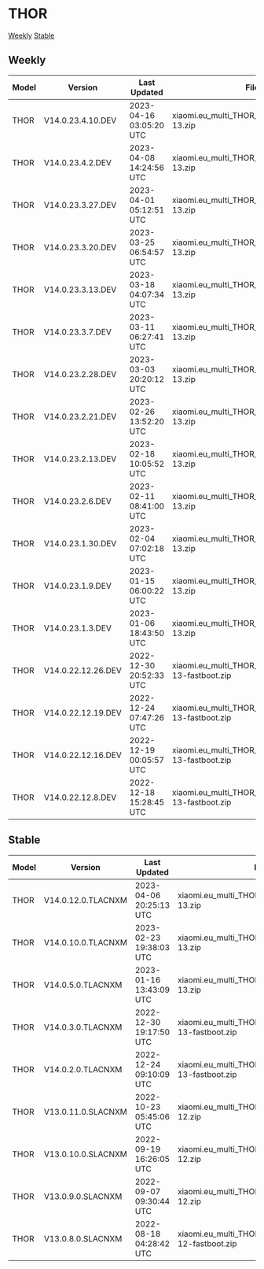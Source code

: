 # THOR
[Weekly](#Weekly)  [Stable](#Stable)
## Weekly
| Model | Version | Last Updated | File Name | Size | Download Link |
| ---- | ---- | ---- | ---- | ---- | ---- |
| THOR | V14.0.23.4.10.DEV | 2023-04-16 03:05:20 UTC | xiaomi.eu_multi_THOR_V14.0.23.4.10.DEV_v14-13.zip | 5.4 GB | [SourceForge](https://sourceforge.net/projects/xiaomi-eu-multilang-miui-roms/files/xiaomi.eu/MIUI-WEEKLY-RELEASES/V14.0.23.4.10.DEV/xiaomi.eu_multi_THOR_V14.0.23.4.10.DEV_v14-13.zip/download) |
| THOR | V14.0.23.4.2.DEV | 2023-04-08 14:24:56 UTC | xiaomi.eu_multi_THOR_V14.0.23.4.2.DEV_v14-13.zip | 5.4 GB | [SourceForge](https://sourceforge.net/projects/xiaomi-eu-multilang-miui-roms/files/xiaomi.eu/MIUI-WEEKLY-RELEASES/V14.0.23.4.2.DEV/xiaomi.eu_multi_THOR_V14.0.23.4.2.DEV_v14-13.zip/download) |
| THOR | V14.0.23.3.27.DEV | 2023-04-01 05:12:51 UTC | xiaomi.eu_multi_THOR_V14.0.23.3.27.DEV_v14-13.zip | 5.4 GB | [SourceForge](https://sourceforge.net/projects/xiaomi-eu-multilang-miui-roms/files/xiaomi.eu/MIUI-WEEKLY-RELEASES/V14.0.23.3.27.DEV/xiaomi.eu_multi_THOR_V14.0.23.3.27.DEV_v14-13.zip/download) |
| THOR | V14.0.23.3.20.DEV | 2023-03-25 06:54:57 UTC | xiaomi.eu_multi_THOR_V14.0.23.3.20.DEV_v14-13.zip | 5.4 GB | [SourceForge](https://sourceforge.net/projects/xiaomi-eu-multilang-miui-roms/files/xiaomi.eu/MIUI-WEEKLY-RELEASES/V14.0.23.3.20.DEV/xiaomi.eu_multi_THOR_V14.0.23.3.20.DEV_v14-13.zip/download) |
| THOR | V14.0.23.3.13.DEV | 2023-03-18 04:07:34 UTC | xiaomi.eu_multi_THOR_V14.0.23.3.13.DEV_v14-13.zip | 5.4 GB | [SourceForge](https://sourceforge.net/projects/xiaomi-eu-multilang-miui-roms/files/xiaomi.eu/MIUI-WEEKLY-RELEASES/V14.0.23.3.13.DEV/xiaomi.eu_multi_THOR_V14.0.23.3.13.DEV_v14-13.zip/download) |
| THOR | V14.0.23.3.7.DEV | 2023-03-11 06:27:41 UTC | xiaomi.eu_multi_THOR_V14.0.23.3.7.DEV_v14-13.zip | 5.4 GB | [SourceForge](https://sourceforge.net/projects/xiaomi-eu-multilang-miui-roms/files/xiaomi.eu/MIUI-WEEKLY-RELEASES/V14.0.23.3.7.DEV/xiaomi.eu_multi_THOR_V14.0.23.3.7.DEV_v14-13.zip/download) |
| THOR | V14.0.23.2.28.DEV | 2023-03-03 20:20:12 UTC | xiaomi.eu_multi_THOR_V14.0.23.2.28.DEV_v14-13.zip | 5.5 GB | [SourceForge](https://sourceforge.net/projects/xiaomi-eu-multilang-miui-roms/files/xiaomi.eu/MIUI-WEEKLY-RELEASES/V14.0.23.2.28.DEV/xiaomi.eu_multi_THOR_V14.0.23.2.28.DEV_v14-13.zip/download) |
| THOR | V14.0.23.2.21.DEV | 2023-02-26 13:52:20 UTC | xiaomi.eu_multi_THOR_V14.0.23.2.21.DEV_v14-13.zip | 5.5 GB | [SourceForge](https://sourceforge.net/projects/xiaomi-eu-multilang-miui-roms/files/xiaomi.eu/MIUI-WEEKLY-RELEASES/V14.0.23.2.21.DEV/xiaomi.eu_multi_THOR_V14.0.23.2.21.DEV_v14-13.zip/download) |
| THOR | V14.0.23.2.13.DEV | 2023-02-18 10:05:52 UTC | xiaomi.eu_multi_THOR_V14.0.23.2.13.DEV_v14-13.zip | 5.4 GB | [SourceForge](https://sourceforge.net/projects/xiaomi-eu-multilang-miui-roms/files/xiaomi.eu/MIUI-WEEKLY-RELEASES/V14.0.23.2.13.DEV/xiaomi.eu_multi_THOR_V14.0.23.2.13.DEV_v14-13.zip/download) |
| THOR | V14.0.23.2.6.DEV | 2023-02-11 08:41:00 UTC | xiaomi.eu_multi_THOR_V14.0.23.2.6.DEV_v14-13.zip | 5.4 GB | [SourceForge](https://sourceforge.net/projects/xiaomi-eu-multilang-miui-roms/files/xiaomi.eu/MIUI-WEEKLY-RELEASES/V14.0.23.2.6.DEV/xiaomi.eu_multi_THOR_V14.0.23.2.6.DEV_v14-13.zip/download) |
| THOR | V14.0.23.1.30.DEV | 2023-02-04 07:02:18 UTC | xiaomi.eu_multi_THOR_V14.0.23.1.30.DEV_v14-13.zip | 5.4 GB | [SourceForge](https://sourceforge.net/projects/xiaomi-eu-multilang-miui-roms/files/xiaomi.eu/MIUI-WEEKLY-RELEASES/V14.0.23.1.30.DEV/xiaomi.eu_multi_THOR_V14.0.23.1.30.DEV_v14-13.zip/download) |
| THOR | V14.0.23.1.9.DEV | 2023-01-15 06:00:22 UTC | xiaomi.eu_multi_THOR_V14.0.23.1.9.DEV_v14-13.zip | 5.2 GB | [SourceForge](https://sourceforge.net/projects/xiaomi-eu-multilang-miui-roms/files/xiaomi.eu/MIUI-WEEKLY-RELEASES/V14.0.23.1.9.DEV/xiaomi.eu_multi_THOR_V14.0.23.1.9.DEV_v14-13.zip/download) |
| THOR | V14.0.23.1.3.DEV | 2023-01-06 18:43:50 UTC | xiaomi.eu_multi_THOR_V14.0.23.1.3.DEV_v14-13.zip | 5.0 GB | [SourceForge](https://sourceforge.net/projects/xiaomi-eu-multilang-miui-roms/files/xiaomi.eu/MIUI-WEEKLY-RELEASES/V14.0.23.1.3.DEV/xiaomi.eu_multi_THOR_V14.0.23.1.3.DEV_v14-13.zip/download) |
| THOR | V14.0.22.12.26.DEV | 2022-12-30 20:52:33 UTC | xiaomi.eu_multi_THOR_V14.0.22.12.26.DEV_v14-13-fastboot.zip | 5.3 GB | [SourceForge](https://sourceforge.net/projects/xiaomi-eu-multilang-miui-roms/files/xiaomi.eu/MIUI-WEEKLY-RELEASES/V14.0.22.12.26.DEV/xiaomi.eu_multi_THOR_V14.0.22.12.26.DEV_v14-13-fastboot.zip/download) |
| THOR | V14.0.22.12.19.DEV | 2022-12-24 07:47:26 UTC | xiaomi.eu_multi_THOR_V14.0.22.12.19.DEV_v14-13-fastboot.zip | 5.3 GB | [SourceForge](https://sourceforge.net/projects/xiaomi-eu-multilang-miui-roms/files/xiaomi.eu/MIUI-WEEKLY-RELEASES/V14.0.22.12.19.DEV/xiaomi.eu_multi_THOR_V14.0.22.12.19.DEV_v14-13-fastboot.zip/download) |
| THOR | V14.0.22.12.16.DEV | 2022-12-19 00:05:57 UTC | xiaomi.eu_multi_THOR_V14.0.22.12.16.DEV_v14-13-fastboot.zip | 5.3 GB | [SourceForge](https://sourceforge.net/projects/xiaomi-eu-multilang-miui-roms/files/xiaomi.eu/MIUI-WEEKLY-RELEASES/V14.0.22.12.16.DEV/xiaomi.eu_multi_THOR_V14.0.22.12.16.DEV_v14-13-fastboot.zip/download) |
| THOR | V14.0.22.12.8.DEV | 2022-12-18 15:28:45 UTC | xiaomi.eu_multi_THOR_V14.0.22.12.8.DEV_v14-13-fastboot.zip | 5.3 GB | [SourceForge](https://sourceforge.net/projects/xiaomi-eu-multilang-miui-roms/files/xiaomi.eu/MIUI-WEEKLY-RELEASES/V14.0.22.12.8.DEV/xiaomi.eu_multi_THOR_V14.0.22.12.8.DEV_v14-13-fastboot.zip/download) |
## Stable
| Model | Version | Last Updated | File Name | Size | Download Link |
| ---- | ---- | ---- | ---- | ---- | ---- |
| THOR | V14.0.12.0.TLACNXM | 2023-04-06 20:25:13 UTC | xiaomi.eu_multi_THOR_V14.0.12.0.TLACNXM_v14-13.zip | 5.4 GB | [SourceForge](https://sourceforge.net/projects/xiaomi-eu-multilang-miui-roms/files/xiaomi.eu/MIUI-STABLE-RELEASES/MIUIv14/xiaomi.eu_multi_THOR_V14.0.12.0.TLACNXM_v14-13.zip/download) |
| THOR | V14.0.10.0.TLACNXM | 2023-02-23 19:38:03 UTC | xiaomi.eu_multi_THOR_V14.0.10.0.TLACNXM_v14-13.zip | 5.4 GB | [SourceForge](https://sourceforge.net/projects/xiaomi-eu-multilang-miui-roms/files/xiaomi.eu/MIUI-STABLE-RELEASES/MIUIv14/xiaomi.eu_multi_THOR_V14.0.10.0.TLACNXM_v14-13.zip/download) |
| THOR | V14.0.5.0.TLACNXM | 2023-01-16 13:43:09 UTC | xiaomi.eu_multi_THOR_V14.0.5.0.TLACNXM_v14-13.zip | 5.2 GB | [SourceForge](https://sourceforge.net/projects/xiaomi-eu-multilang-miui-roms/files/xiaomi.eu/MIUI-STABLE-RELEASES/MIUIv14/xiaomi.eu_multi_THOR_V14.0.5.0.TLACNXM_v14-13.zip/download) |
| THOR | V14.0.3.0.TLACNXM | 2022-12-30 19:17:50 UTC | xiaomi.eu_multi_THOR_V14.0.3.0.TLACNXM_v14-13-fastboot.zip | 5.3 GB | [SourceForge](https://sourceforge.net/projects/xiaomi-eu-multilang-miui-roms/files/xiaomi.eu/MIUI-STABLE-RELEASES/MIUIv14/xiaomi.eu_multi_THOR_V14.0.3.0.TLACNXM_v14-13-fastboot.zip/download) |
| THOR | V14.0.2.0.TLACNXM | 2022-12-24 09:10:09 UTC | xiaomi.eu_multi_THOR_V14.0.2.0.TLACNXM_v14-13-fastboot.zip | 5.3 GB | [SourceForge](https://sourceforge.net/projects/xiaomi-eu-multilang-miui-roms/files/xiaomi.eu/MIUI-STABLE-RELEASES/MIUIv14/xiaomi.eu_multi_THOR_V14.0.2.0.TLACNXM_v14-13-fastboot.zip/download) |
| THOR | V13.0.11.0.SLACNXM | 2022-10-23 05:45:06 UTC | xiaomi.eu_multi_THOR_V13.0.11.0.SLACNXM_v13-12.zip | 4.8 GB | [SourceForge](https://sourceforge.net/projects/xiaomi-eu-multilang-miui-roms/files/xiaomi.eu/MIUI-STABLE-RELEASES/MIUIv13/xiaomi.eu_multi_THOR_V13.0.11.0.SLACNXM_v13-12.zip/download) |
| THOR | V13.0.10.0.SLACNXM | 2022-09-19 16:26:05 UTC | xiaomi.eu_multi_THOR_V13.0.10.0.SLACNXM_v13-12.zip | 4.8 GB | [SourceForge](https://sourceforge.net/projects/xiaomi-eu-multilang-miui-roms/files/xiaomi.eu/MIUI-STABLE-RELEASES/MIUIv13/xiaomi.eu_multi_THOR_V13.0.10.0.SLACNXM_v13-12.zip/download) |
| THOR | V13.0.9.0.SLACNXM | 2022-09-07 09:30:44 UTC | xiaomi.eu_multi_THOR_V13.0.9.0.SLACNXM_v13-12.zip | 4.8 GB | [SourceForge](https://sourceforge.net/projects/xiaomi-eu-multilang-miui-roms/files/xiaomi.eu/MIUI-STABLE-RELEASES/MIUIv13/xiaomi.eu_multi_THOR_V13.0.9.0.SLACNXM_v13-12.zip/download) |
| THOR | V13.0.8.0.SLACNXM | 2022-08-18 04:28:42 UTC | xiaomi.eu_multi_THOR_V13.0.8.0.SLACNXM_v13-12-fastboot.zip | 5.2 GB | [SourceForge](https://sourceforge.net/projects/xiaomi-eu-multilang-miui-roms/files/xiaomi.eu/MIUI-STABLE-RELEASES/MIUIv13/xiaomi.eu_multi_THOR_V13.0.8.0.SLACNXM_v13-12-fastboot.zip/download) |
